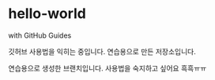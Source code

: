 # hello-world
with GitHub Guides

깃허브 사용법을 익히는 중입니다.
연습용으로 만든 저장소입니다.

연습용으로 생성한 브랜치입니다.
사용법을 숙지하고 싶어요 흑흑ㅠㅠ